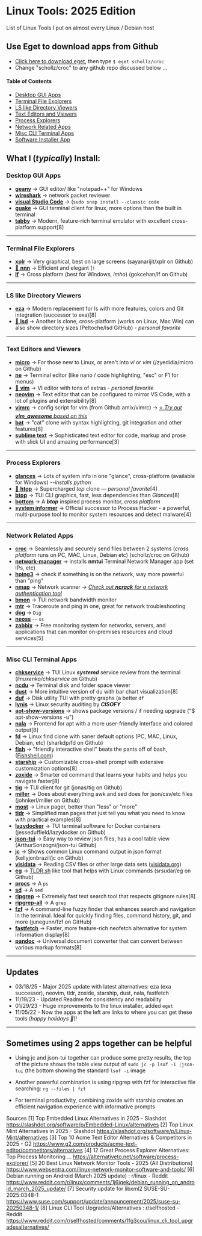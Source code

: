 # Linux Tools: 2025 Edition

List of Linux Tools I put on almost every Linux / Debian host

## Use Eget to download apps from Github
* [Click here to download eget](https://github.com/zyedidia/eget), then type ```$ eget schollz/croc```
* Change "schollz/croc" to any github repo discussed below …


#### Table of Contents
  
  * [Desktop GUI Apps](#desktop-gui-apps)
  * [Terminal File Explorers](#terminal-file-explorers)
  * [LS like Directory Viewers](#ls-like-directory-viewers)
  * [Text Editors and Viewers](#text-editors-and-viewers)
  * [Process Explorers](#process-explorers)
  * [Network Related Apps](#network-related-apps)
  * [Misc CLI Terminal Apps](#misc-cli-terminal-apps)
  * [Software Installer App](#software-installer-app)

## What I (_typically_) Install:

### Desktop GUI Apps
- [**geany**](https://www.geany.org) -> GUI editor/ like "notepad++" for Windows
- [**wireshark**](https://www.wireshark.org) -> network packet reviewer
- [**visual Studio Code**](https://code.visualstudio.com) -> (```sudo snap install --classic code```
- [**guake**](http://guake-project.org) -> GUI terminal client for linux, more options than the built in terminal
- [**tabby**](https://tabby.sh) -> Modern, feature-rich terminal emulator with excellent cross-platform support[8]

---
### Terminal File Explorers
- [**xplr**](https://github.com/sayanarijit/xplr) -> Very graphical, best on large screens (sayanarijit/xplr on Github)
- [🌟 **nnn**](https://github.com/jarun/nnn) -> Efficient and elegant (```!```
- [**lf**](https://github.com/gokcehan/lf) -> Cross platform (best for Windows, _imho_) (gokcehan/lf on Github)
---

### LS like Directory Viewers 
- [**eza**](https://github.com/eza-community/eza) -> Modern replacement for ls with more features, colors and Git integration (successor to exa)[8]
- [🌟 **lsd**](https://github.com/Peltoche/lsd) -> Another ls clone, cross-platform (works on Linux, Mac Win) can also show directory sizes (Peltoche/lsd GitHub) - _personal favorite_

----

### Text Editors and Viewers
- [**micro**](https://github.com/zyedidia/micro) -> For those new to Linux, or aren't into _vi_ or _vim_ (/zyedidia/micro on Github)
- [**ne**](https://ne.di.unimi.it) -> Terminal editor (like nano / code highlighting, "esc" or F1 for menus)
- [🌟 **vim**](https://github.com/vim/vim) -> VI editor with tons of extras - _personal favorite_
- [**neovim**](https://neovim.io) -> Text editor that can be configured to mirror VS Code, with a lot of plugins and extensibility[8]
- [**vimrc**](https://github.com/amix/vimrc) -> config script for vim (from Github amix/vimrc) -> [⭐ _Try out **vim_awesome** based on this_](https://github.com/ArthurChiao/vim_awesome)
- [**bat**](https://github.com/sharkdp/bat) -> "cat" clone with syntax highlighting, git integration and other features[8]
- [**sublime text**](https://www.sublimetext.com) -> Sophisticated text editor for code, markup and prose with slick UI and amazing performance[3]

---
### Process Explorers 
- [**glances**](https://nicolargo.github.io/glances/) -> Lots of system info in one "glance", cross-platform (available for Windows) --_installs python_
- [🌟 **htop**](https://htop.dev) -> Supercharged _top_ clone — _personal favorite_[4]
- [**btop**](https://github.com/aristocratos/btop) -> TUI CLI graphics, fast, less dependencies than _Glances_[8]
- [**bottom**](https://github.com/ClementTsang/bottom) -> A _**btop**_ inspired process monitor, _cross platform_
- [**system informer**]([https://github.com/systeminformer/systeminformer](https://www.systeminformer.com/)) -> Official successor to Process Hacker - a powerful, multi-purpose tool to monitor system resources and detect malware[4]

---
### Network Related Apps
- [**croc**](https://github.com/schollz/croc) -> Seamlessly and securely send files between 2 systems (_cross platform_ runs on PC, MAC, Linux, Debian etc) (schollz/croc on Github)
- [**network-manager**](https://wiki.gnome.org/Projects/NetworkManager) -> installs **nmtui** Terminal Network Manager app (set IPs, etc)
- [**hping3**](https://github.com/antirez/hping) -> check if something is on the network, way more powerful than "ping"
- [**nmap**](https://nmap.org) -> Network scanner -> [_Check out **ncrack** for a network authentication tool_](https://github.com/nmap/ncrack)
- [**bmon**](https://github.com/tgraf/bmon) -> TUI network bandwidth monitor
- [**mtr**](https://www.bitwizard.nl/mtr/) -> Traceroute and ping in one, great for network troubleshooting
- [**dog**](https://github.com/ogham/dog) -> ``` Dig ```
- [**neoss**](https://github.com/PabloLec/neoss) -- ```ss```
- [**zabbix**](https://www.zabbix.com) -> Free monitoring system for networks, servers, and applications that can monitor on-premises resources and cloud services[5]
---
### Misc CLI Terminal Apps

- [**chkservice**](https://github.com/linuxenko/chkservice) -> TUI Linux _**systemd**_ service review from the terminal (_linuxenko/chkservice_ on Github)
- [**ncdu**](https://dev.yorhel.nl/ncdu) -> Terminal disk and folder space viewer
- [**dust**](https://github.com/bootandy/dust) -> More intuitive version of du with bar chart visualization[8]
- [**duf**](https://github.com/muesli/duf) -> Disk utility TUI with pretty graphs (a better ```df```
- [**lynis**](https://cisofy.com/lynis/) -> Linux security auditing by _**CISOFY**_
- [**apt-show-versions**](https://packages.ubuntu.com/source/focal/apt-show-versions) -> shows package versions / if needing upgrade ("$ apt-show-versions -u")
- [**nala**](https://gitlab.com/volian/nala) -> Frontend for apt with a more user-friendly interface and colored output[8]
- [**fd**](https://github.com/sharkdp/fd) -> Linux find clone with saner default options (PC, MAC, Linux, Debian, etc) (sharkdp/fd on Github)
- [**fish**](https://fishshell.com) -> "friendly interactive shell" beats the pants off of bash, ([Fishshell.com](https://fishshell.com))
- [**starship**](https://starship.rs) -> Customizable cross-shell prompt with extensive customization options[8]
- [**zoxide**](https://github.com/ajeetdsouza/zoxide) -> Smarter cd command that learns your habits and helps you navigate faster[8]
- [**tig**](https://github.com/jonas/tig) -> TUI client for git (jonas/tig on Github)
- [**miller**](https://github.com/johnkerl/miller) -> Does about everything awk and sed does for json/csv/etc files (johnkerl/miller on Github) 
- [**most**](https://www.makeuseof.com/most-linux-pager/) -> Linux pager, better than "less" or "more"
- [**tldr**](https://tldr.sh) -> Simplified man pages that just tell you what you need to know with practical examples[8]
- [**lazydocker**](https://github.com/jesseduffield/lazydocker) -> TUI terminal software for Docker containers (jesseduffield/lazydocker on Github)
- [**json-tui**](https://github.com/ArthurSonzogni/json-tui) -> Easy way to review json files, has a cool table view (ArthurSonzogni/json-tui Github)
- [**jc**](https://github.com/kellyjonbrazil/jc) -> Shows common Linux command output in json format (kellyjonbrazil/jc on Github)
- [**visidata**](https://www.visidata.org/) -> Reading CSV files or other large data sets ([visidata.org](https://www.visidata.org/))
- [**eg**](https://github.com/srsudar/eg) -> [TLDR.sh](https://tldr.sh/) like tool that helps with Linux commands (srsudar/eg on Github)
- [**procs**](https://github.com/dalance/procs) -> A ```ps ```
- [**sd**](https://github.com/chmln/sd) -> A ```sed ```
- [**ripgrep**](https://github.com/BurntSushi/ripgrep) -> Extremely fast text search tool that respects gitignore rules[8]
- [**ripgrep-all**](https://github.com//phiresky/ripgrep-all) -> A ```grep ```
- [**fzf**](https://github.com/junegunn/fzf) -> A command-line fuzzy finder that enhances search and navigation in the terminal. Ideal for quickly finding files, command history, git, and more (junegunn/fzf on GitHub)
- [**fastfetch**](https://github.com/fastfetch-cli/fastfetch) -> Faster, more feature-rich neofetch alternative for system information display[8]
- [**pandoc**](https://pandoc.org) -> Universal document converter that can convert between various markup formats[8]
---
## Updates
* 03/18/25 - Major 2025 update with latest alternatives: eza (exa successor), neovim, tldr, zoxide, starship, dust, nala, fastfetch
* 11/19/23 - Updated Readme for consistency and readability
* 01/29/23 - Huge improvements to the linux installer, added ```eget```
* 11/05/22 - Now the apps at the left are links to where you can get these tools (_happy holidays 🥳_)!

---
## Sometimes using 2 apps together can be helpful

* Using jc and json-tui together can produce some pretty results, the top of the picture shows the table view output of ```sudo jc -p lsof -i |json-tui```
(the bottom showing the standard ```lsof -i```
image

* Another powerful combination is using ripgrep with fzf for interactive file searching: ```rg --files | fzf```

* For terminal productivity, combining zoxide with starship creates an efficient navigation experience with informative prompts

Sources
[1] Top Embedded Linux Alternatives in 2025 - Slashdot https://slashdot.org/software/p/Embedded-Linux/alternatives
[2] Top Linux Mint Alternatives in 2025 - Slashdot https://slashdot.org/software/p/Linux-Mint/alternatives
[3] Top 10 Acme Text Editor Alternatives & Competitors in 2025 - G2 https://www.g2.com/products/acme-text-editor/competitors/alternatives
[4] 12 Great Process Explorer Alternatives: Top Process Monitoring ... https://alternativeto.net/software/process-explorer/
[5] 20 Best Linux Network Monitor Tools - 2025 (All Distributions) https://www.websentra.com/linux-network-monitor-software-and-tools/
[6] Debian running on Android (March 2025 update) : r/linux - Reddit https://www.reddit.com/r/linux/comments/1j6iqek/debian_running_on_android_march_2025_update/
[7] Security update for libxml2 SUSE-SU-2025:0348-1 https://www.suse.com/support/update/announcement/2025/suse-su-20250348-1/
[8] Linux CLI Tool Upgrades/Alternatives : r/selfhosted - Reddit https://www.reddit.com/r/selfhosted/comments/1fg3cou/linux_cli_tool_upgradesalternatives/
